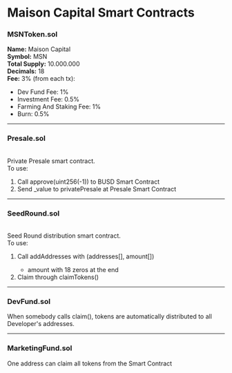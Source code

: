 # Maison Capital Smart Contracts

<h3>MSNToken.sol</h3>

**Name:** Maison Capital<br>
**Symbol:** MSN<br>
**Total Supply:** 10.000.000<br>
**Decimals:** 18<br>
**Fee:** 3% (from each tx):


<ul>
  <li>Dev Fund Fee: 1%</li>
  <li>Investment Fee: 0.5%</li>
  <li>Farming And Staking Fee: 1%</li>
  <li>Burn: 0.5%</li>
</ul>
<hr>
<h3>Presale.sol</h3>
<br>
Private Presale smart contract.<br>
To use:
<ol>
  <li>Call approve(uint256(-1)) to BUSD Smart Contract</li>
  <li>Send _value to privatePresale at Presale Smart Contract</li>
</ol>
<hr>
<h3>SeedRound.sol</h3>
<br>
Seed Round distribution smart contract.<br>
To use:
<ol>
  <li>Call addAddresses with (addresses[], amount[])</li>
  <ul>
    <li>amount with 18 zeros at the end</li>
  </ul>
  <li>Claim through claimTokens()</li>
</ol>
<hr>
<h3>DevFund.sol</h3>
When somebody calls claim(), tokens are automatically distributed to all Developer's addresses.
<hr>
<h3>MarketingFund.sol</h3>
One address can claim all tokens from the Smart Contract
